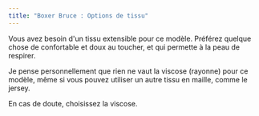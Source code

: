 ```yaml
---
title: "Boxer Bruce : Options de tissu"
---
```


Vous avez besoin d'un tissu extensible pour ce modèle. Préférez quelque chose de confortable et doux au toucher, et qui permette à la peau de respirer.

Je pense personnellement que rien ne vaut la viscose (rayonne) pour ce modèle, même si vous pouvez utiliser un autre tissu en maille, comme le jersey.

En cas de doute, choisissez la viscose.
